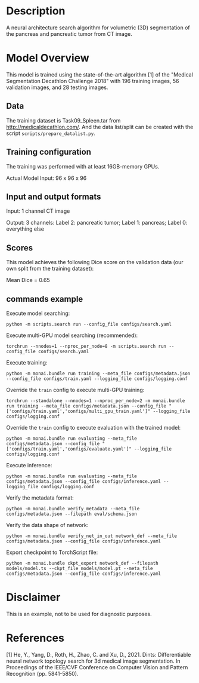 # Description
A neural architecture search algorithm for volumetric (3D) segmentation of the pancreas and pancreatic tumor from CT image.

# Model Overview
This model is trained using the state-of-the-art algorithm [1] of the "Medical Segmentation Decathlon Challenge 2018" with 196 training images, 56 validation images, and 28 testing images.

## Data
The training dataset is Task09_Spleen.tar from http://medicaldecathlon.com/. And the data list/split can be created with the script `scripts/prepare_datalist.py`.

## Training configuration
The training was performed with at least 16GB-memory GPUs.

Actual Model Input: 96 x 96 x 96

## Input and output formats
Input: 1 channel CT image

Output: 3 channels: Label 2: pancreatic tumor; Label 1: pancreas; Label 0: everything else

## Scores
This model achieves the following Dice score on the validation data (our own split from the training dataset):

Mean Dice = 0.65

## commands example
Execute model searching:

```
python -m scripts.search run --config_file configs/search.yaml
```

Execute multi-GPU model searching (recommended):

```
torchrun --nnodes=1 --nproc_per_node=8 -m scripts.search run --config_file configs/search.yaml
```

Execute training:

```
python -m monai.bundle run training --meta_file configs/metadata.json --config_file configs/train.yaml --logging_file configs/logging.conf
```

Override the `train` config to execute multi-GPU training:

```
torchrun --standalone --nnodes=1 --nproc_per_node=2 -m monai.bundle run training --meta_file configs/metadata.json --config_file "['configs/train.yaml','configs/multi_gpu_train.yaml']" --logging_file configs/logging.conf
```

Override the `train` config to execute evaluation with the trained model:

```
python -m monai.bundle run evaluating --meta_file configs/metadata.json --config_file "['configs/train.yaml','configs/evaluate.yaml']" --logging_file configs/logging.conf
```

Execute inference:

```
python -m monai.bundle run evaluating --meta_file configs/metadata.json --config_file configs/inference.yaml --logging_file configs/logging.conf
```

Verify the metadata format:

```
python -m monai.bundle verify_metadata --meta_file configs/metadata.json --filepath eval/schema.json
```

Verify the data shape of network:

```
python -m monai.bundle verify_net_in_out network_def --meta_file configs/metadata.json --config_file configs/inference.yaml
```

Export checkpoint to TorchScript file:

```
python -m monai.bundle ckpt_export network_def --filepath models/model.ts --ckpt_file models/model.pt --meta_file configs/metadata.json --config_file configs/inference.yaml
```

# Disclaimer
This is an example, not to be used for diagnostic purposes.

# References
[1] He, Y., Yang, D., Roth, H., Zhao, C. and Xu, D., 2021. Dints: Differentiable neural network topology search for 3d medical image segmentation. In Proceedings of the IEEE/CVF Conference on Computer Vision and Pattern Recognition (pp. 5841-5850).
